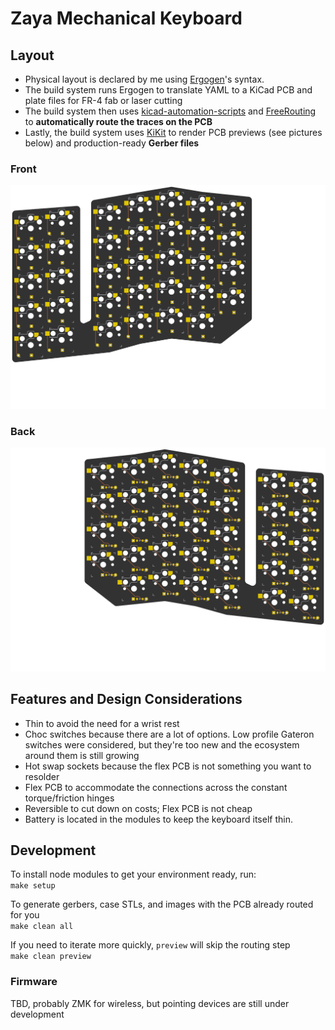 # Zaya Mechanical Keyboard

## Layout
* Physical layout is declared by me using [Ergogen](https://github.com/mrzealot/ergogen/)'s syntax.
* The build system runs Ergogen to translate YAML to a KiCad PCB and plate files for FR-4 fab or laser cutting
* The build system then uses [kicad-automation-scripts](https://github.com/productize/kicad-automation-scripts) and [FreeRouting](https://github.com/freerouting/freerouting) to **automatically route the traces on the PCB**
* Lastly, the build system uses [KiKit](https://github.com/yaqwsx/KiKit) to render PCB previews (see pictures below) and production-ready **Gerber files**

### Front
![front](images/board-front.png)
### Back
![back](images/board-back.png)


## Features and Design Considerations
- Thin to avoid the need for a wrist rest
- Choc switches because there are a lot of options. Low profile Gateron switches were considered, but they're too new and the ecosystem around them is still growing
- Hot swap sockets because the flex PCB is not something you want to resolder
- Flex PCB to accommodate the connections across the constant torque/friction hinges
- Reversible to cut down on costs; Flex PCB is not cheap
- Battery is located in the modules to keep the keyboard itself thin.

## Development
To install node modules to get your environment ready, run:  
`make setup`

To generate gerbers, case STLs, and images with the PCB already routed for you  
`make clean all`

If you need to iterate more quickly, `preview` will skip the routing step  
`make clean preview` 

### Firmware
TBD, probably ZMK for wireless, but pointing devices are still under development
